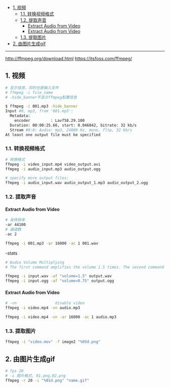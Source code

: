 - [1. 视频](#1-视频)
  - [1.1. 转换视频格式](#11-转换视频格式)
  - [1.2. 提取声音](#12-提取声音)
    - [Extract Audio from Video](#extract-audio-from-video)
    - [Extract Audio from Video](#extract-audio-from-video-1)
  - [1.3. 提取图片](#13-提取图片)
- [2. 由图片生成gif](#2-由图片生成gif)


---

<http://ffmpeg.org/download.html>
<https://itsfoss.com/ffmpeg/>

## 1. 视频

```bash
# 显示信息，同时也是输入文件
# ffmpeg -i file_name
# -hide_banner不显示ffmpeg配置信息

$ ffmpeg -i 001.mp3 -hide_banner
Input #0, mp3, from '001.mp3':
  Metadata:
    encoder         : Lavf58.29.100
  Duration: 00:00:25.66, start: 0.046042, bitrate: 32 kb/s
  Stream #0:0: Audio: mp3, 24000 Hz, mono, fltp, 32 kb/s
At least one output file must be specified
```

### 1.1. 转换视频格式
```bash
# 转换格式
ffmpeg -i video_input.mp4 video_output.avi 
ffmpeg -i audio_input.mp3 audio_output.ogg 

# specify more output files:
ffmpeg -i audio_input.wav audio_output_1.mp3 audio_output_2.ogg
```

### 1.2. 提取声音


#### Extract Audio from Video

```bash
# 采样频率
-ar 44100 
# 通道数
-ac 2

ffmpeg -i 001.mp3 -ar 16000 -ac 1 001.wav 
```

-stats

```bash
# Audio Volume Multiplying
# The first command amplifies the volume 1.5 times. The second command makes the audio 1/4 (0.25) times quieter.

ffmpeg -i input.wav -af "volume=1.5" output.wav 
ffmpeg -i input.ogg -af "volume=0.75" output.ogg
```
#### Extract Audio from Video
```bash
# -vn                 disable video
ffmpeg -i video.mp4 -vn audio.mp3
```

```bash
ffmpeg -i video.mp4 -vn -ar 16000 -ac 1 audio.mp3
```
### 1.3. 提取图片

```bash
ffmpeg -i "video.mov" -f image2 "%05d.png"
```
## 2. 由图片生成gif
```bash
# fps 20
# -i 图片格式, 01.png,02.png
ffmpeg -r 20 -i "%01d.png" "name.gif"
```
